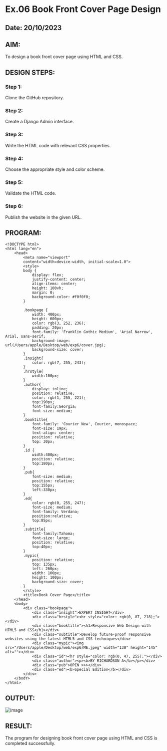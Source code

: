 # Ex.06 Book Front Cover Page Design
## Date: 20/10/2023

## AIM:
To design a book front cover page using HTML and CSS.

## DESIGN STEPS:

### Step 1:
Clone the GitHub repository.

### Step 2:
Create a Django Admin interface.

### Step 3:
Write the HTML code with relevant CSS properties.

### Step 4:
Choose the appropriate style and color scheme.

### Step 5:
Validate the HTML code.

### Step 6:
Publish the website in the given URL.

## PROGRAM:
```
<!DOCTYPE html>
<html lang="en">
    <head>
        <meta name="viewport" 
        content="width=device-width, initial-scale=1.0">
        <style>
        body {
            display: flex;
            justify-content: center;
            align-items: center;
            height: 100vh;
            margin: 0;
            background-color: #f0f0f0;
        }

        .bookpage {
            width: 400px;
            height: 600px;
            color: rgb(3, 252, 236);
            padding: 20px;
            font-family: 'Franklin Gothic Medium', 'Arial Narrow', Arial, sans-serif;
            background-image: url(/Users/apple/Desktop/web/exp6/cover.jpg);
            background-size: cover;
        }
        .insight{
            color: rgb(7, 255, 243);
        }
        .hrstyle{
            width:100px;
        }
        .author{
            display: inline;
            position: relative;
            color: rgb(1, 255, 221);
            top:190px;
            font-family:Georgia;
            font-size: medium;
        }
        .booktitle{
            font-family: 'Courier New', Courier, monospace;
            font-size: 19px;
            text-align: center;
            position: relative;
            top: 30px;
        }
        .id {
            width:400px;
            position: relative;
            top:180px;
        }
        .pub{
            font-size: medium;
            position: relative;
            top:155px;
            left:330px;
        }
        .ed{
            color: rgb(0, 255, 247);
            font-size: medium;
            font-family: Verdana;
            position:relative;
            top:85px;
        }
        .subtitle{
            font-family:Tahoma;
            font-size: large;
            position: relative;
            top:40px;
        }
        .mypic{
            position: relative;
            top: 135px;
            left: 260px;
            width: 100px;
            height: 100px;
            background-size: cover;
        }
        </style>
        <title>Book Cover Page</title>
    </head>
    <body>
        <div class="bookpage">
            <div class="insight">EXPERT INSIGHT</div>
            <div class="hrstyle"><hr style="color: rgb(0, 87, 218);"></div>
            <div class="booktitle"><h1>Responsive Web Design with HTML5 and CSS</h1></div>
            <div class="subtitle">Develop future-proof responsive websites using the latest HTML5 and CSS techniques</div>
            <div class="mypic"><img src="/Users/apple/Desktop/web/exp6/ME.jpeg" width="130" height="145" alt=""></div>
            <div class="id"><hr style="color: rgb(0, 47, 255);"></div>
            <div class="author"><p><b>BY RICHARDSON A</b></p></div>
            <div class="pub">OPEN >>></div>
            <div class="ed"><b>Special Edition</b></div>
        </div>
    </bodY>
</html>

```
## OUTPUT:

![image](https://github.com/Richard01072002/cover/assets/141472248/11d272ff-d929-4092-a846-0047f77fb54e)

## RESULT:
The program for designing book front cover page using HTML and CSS is completed successfully.
